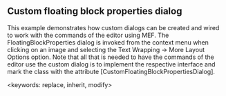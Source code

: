 ## Custom floating block properties dialog ##
This example demonstrates how custom dialogs can be created and wired to work with the commands of the editor using MEF. The FloatingBlockProperties dialog is invoked from the context menu when clicking on an image and selecting the Text Wrapping -> More Layout Options option.
Note that all that is needed to have the commands of the editor use the custom dialog is to implement the respective interface and mark the class with the attribute [CustomFloatingBlockPropertiesDialog].

<keywords: replace, inherit, modify>